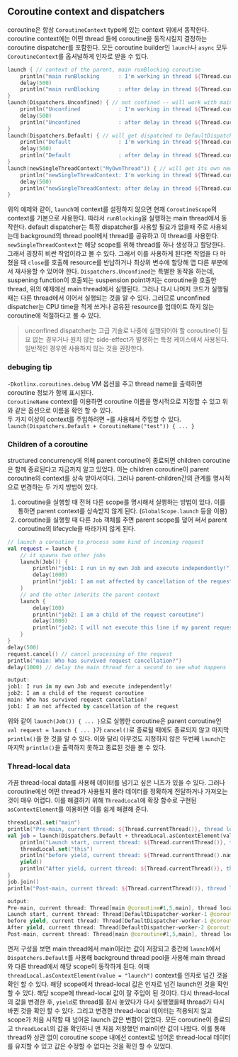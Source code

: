 ## Coroutine context and dispatchers

coroutine은 항상 `CoroutineContext` type에 있는 context 위에서 동작한다. coroutine context에는 어떤 thread 들에 coroutine을 동작시킬지 결정하는 coroutine dispatcher를 포함한다. 모든 coroutine builder인 `launch`나 `async` 모두 `CoroutineContext`를 옵셔널하게 인자로 받을 수 있다.  
```kotlin
launch { // context of the parent, main runBlocking coroutine
    println("main runBlocking      : I'm working in thread ${Thread.currentThread().name}")
    delay(500)
    println("main runBlocking      : after delay in thread ${Thread.currentThread().name}")
}
launch(Dispatchers.Unconfined) { // not confined -- will work with main thread
    println("Unconfined            : I'm working in thread ${Thread.currentThread().name}")
    delay(500)
    println("Unconfined            : after delay in thread ${Thread.currentThread().name}")
}
launch(Dispatchers.Default) { // will get dispatched to DefaultDispatcher 
    println("Default               : I'm working in thread ${Thread.currentThread().name}")
    delay(500)
    println("Default               : after delay in thread ${Thread.currentThread().name}")
}
launch(newSingleThreadContext("MyOwnThread")) { // will get its own new thread
    println("newSingleThreadContext: I'm working in thread ${Thread.currentThread().name}")
    delay(500)
    println("newSingleThreadContext: after delay in thread ${Thread.currentThread().name}")
}
```
위의 예제와 같이, `launch`에 context를 설정하지 않으면 현재 `CoroutineScope`의 context를 기본으로 사용한다. 따라서 `runBlocking`을 실행하는 main thread에서 동작한다. default dispatcher는 특정 dispatcher를 사용할 필요가 없을때 주로 사용되는데 background의 thread pool에서 thread를 공유하고 이 thread를 사용한다. `newSingleThreadContext`는 해당 scope를 위해 thread를 하나 생성하고 할당한다. 그래서 굉장히 비싼 작업이라고 볼 수 있다. 그래서 이를 사용하게 된다면 작업을 다 마쳤을 때 `close`를 호출해 resource를 반납하거나 최상위 변수에 할당해 앱 다른 부분에서 재사용할 수 있어야 한다. `Dispatchers.Unconfined`는 특별한 동작을 하는데, suspening function이 호출되는 suspension point까지는 coroutine을 호출한 thread, 위의 예제에선 main thread에서 실행된다. 그러나 다시 나머지 코드가 실행될 때는 다른 thread에서 이어서 실행되는 것을 알 수 있다. 그러므로 unconfined dispatcher는 CPU time을 적게 쓰거나 공유된 resource를 업데이트 하지 않는 coroutine에 적절하다고 볼 수 있다.   
> unconfined dispatcher는 고급 기술로 나중에 실행되어야 할 coroutine이 필요 없는 경우거나 원치 않는 side-effect가 발생하는 특정 케이스에서 사용된다. 일반적인 경우엔 사용하지 않는 것을 권장한다.

### debuging tip

`-Dkotlinx.coroutines.debug` VM 옵션을 주고 thread name을 출력하면 coroutine 정보가 함께 표시된다.  
`CoroutineName` context를 이용하면 coroutine 이름을 명시적으로 지정할 수 있고 위와 같은 옵션으로 이름을 확인 할 수 있다.  
두 가지 이상의 context를 주입하려면 `+`를 사용해서 주입할 수 있다. `launch(Dispatchers.Default + CoroutineName("test")) { ... }`

### Children of a coroutine

structured concurrency에 의해 parent coroutine이 종료되면 children coroutine은 함께 종료된다고 지금까지 알고 있었다. 이는 children coroutine이 parent coroutine의 context를 상속 받아서이다. 그러나 parent-children간의 관계를 명시적으로 변경하는 두 가지 방법이 있다.
1. coroutine을 실행할 때 전혀 다른 scope를 명시해서 실행하는 방법이 있다. 이를 통하면 parent context를 상속받지 않게 된다. (`GlobalScope.launch` 등을 이용)
2. coroutine을 실행할 때 다른 `Job` 객체를 주면 parent scope를 덮어 써서 parent coroutine의 lifecycle을 따라가지 않게 된다.  
```kotlin
// launch a coroutine to process some kind of incoming request
val request = launch {
    // it spawns two other jobs
    launch(Job()) { 
        println("job1: I run in my own Job and execute independently!")
        delay(1000)
        println("job1: I am not affected by cancellation of the request")
    }
    // and the other inherits the parent context
    launch {
        delay(100)
        println("job2: I am a child of the request coroutine")
        delay(1000)
        println("job2: I will not execute this line if my parent request is cancelled")
    }
}
delay(500)
request.cancel() // cancel processing of the request
println("main: Who has survived request cancellation?")
delay(1000) // delay the main thread for a second to see what happens

output:
job1: I run in my own Job and execute independently!
job2: I am a child of the request coroutine
main: Who has survived request cancellation?
job1: I am not affected by cancellation of the request
```
위와 같이 `launch(Job()) { ... }`으로 실행한 coroutine은 parent coroutine인 `val request = launch { ... }`가 `cancel()`로 종료될 때에도 종료되지 않고 마지막 `println()`을 한 것을 알 수 있다. 이와 달리 아무것도 지정하지 않은 두번째 `launch`는 마지막 `println()`을 출력하지 못하고 종료된 것을 볼 수 있다.

### Thread-local data

가끔 thread-local data를 사용해 데이터를 넘기고 싶은 니즈가 있을 수 있다. 그러나 coroutine에선 어떤 thread가 사용될지 몰라 데이터를 정확하게 전달하거나 가져오는 것이 매우 어렵다. 이를 해결하기 위해 `ThreadLocal`에 확장 함수로 구현된 `asContextElement`를 이용하면 이를 쉽게 해결해 준다.  
```kotlin
threadLocal.set("main")
println("Pre-main, current thread: ${Thread.currentThread()}, thread local value: '${threadLocal.get()}'")
val job = launch(Dispatchers.Default + threadLocal.asContextElement(value = "launch")) {
    println("Launch start, current thread: ${Thread.currentThread()}, thread local value: '${threadLocal.get()}'")
    threadLocal.set("this")
    println("before yield, current thread: ${Thread.currentThread().name}, thread local value: '${threadLocal.get()}'")
    yield()
    println("After yield, current thread: ${Thread.currentThread()}, thread local value: '${threadLocal.get()}'")
}
job.join()
println("Post-main, current thread: ${Thread.currentThread()}, thread local value: '${threadLocal.get()}'")

output:
Pre-main, current thread: Thread[main @coroutine#1,5,main], thread local value: 'main'
Launch start, current thread: Thread[DefaultDispatcher-worker-1 @coroutine#2,5,main], thread local value: 'launch'
before yield, current thread: Thread[DefaultDispatcher-worker-1 @coroutine#2,5,main], thread local value: 'this'
After yield, current thread: Thread[DefaultDispatcher-worker-2 @coroutine#2,5,main], thread local value: 'launch'
Post-main, current thread: Thread[main @coroutine#1,5,main], thread local value: 'main'
```
먼저 구성을 보면 main thread에서 main이라는 값이 저장되고 중간에 `launch`에서 `Dispatchers.Default`를 사용해 background thread pool을 사용해 main thread와 다른 thread에서 해당 scope이 동작하게 된다. 이때 `threadLocal.asContextElement(value = "launch")` context를 인자로 넘긴 것을 확인 할 수 있다. 해당 scope에서 thread-local 값은 인자로 넘긴 launch인 것을 확인 할 수 있다. 해당 scope에 thread-local 값이 잘 주입이 된 것이다. 다시 thread-local의 값을 변경한 후, `yield`로 thread를 잠시 놓았다가 다시 실행했을때 thread가 다시 바뀐 것을 확인 할 수 있다. 그리고 변경한 thread-local 데이터는 적용되지 않고 scope가 처음 시작할 때 넘어온 launch 값은 변함이 없었다. 모든 coroutine이 종료되고 `threadLocal`의 값을 확인하니 맨 처음 저장했던 main이란 값이 나왔다. 이를 통해 thread와 상관 없이 coroutine scope 내에선 context로 넘어온 thread-local 데이터를 유지할 수 있고 값은 수정할 수 없다는 것을 확인 할 수 있었다.  
